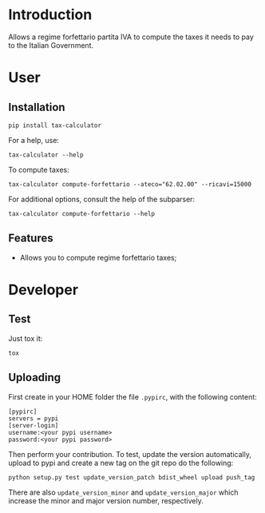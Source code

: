 # Introduction
 
Allows a regime forfettario partita IVA to compute the taxes it needs to pay to the Italian Government.
 
# User 
 
## Installation
 
```
pip install tax-calculator
```
 
For a help, use:
 
```
tax-calculator --help
``` 

To compute taxes:

```
tax-calculator compute-forfettario --ateco="62.02.00" --ricavi=15000
```

For additional options, consult the help of the subparser:

```
tax-calculator compute-forfettario --help
```

## Features

 * Allows you to compute regime forfettario taxes;

# Developer

## Test

Just tox it:

```
tox
```

## Uploading

First create in your HOME folder the file `.pypirc`, with the following content:

```
[pypirc]
servers = pypi
[server-login]
username:<your pypi username>
password:<your pypi password>
```

Then perform your contribution. To test, update the version automatically, upload to pypi and create 
a new tag on the git repo do the following:

```
python setup.py test update_version_patch bdist_wheel upload push_tag
```

There are also `update_version_minor` and `update_version_major` which increase the minor and major version
number, respectively.   
 
